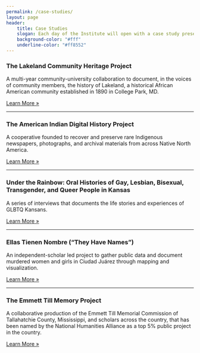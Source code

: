 ```yaml
---
permalink: /case-studies/
layout: page
header: 
    title: Case Studies
    slogan: Each day of the Institute will open with a case study presented by that project’s director. These case  studies highlight a range of platforms and modes of digital scholarship and will provide participants with real-world examples to draw from. 
    background-color: "#fff"
    underline-color: "#ff8552"
---
```


### The Lakeland Community Heritage Project
A multi-year community-university collaboration to document, in the voices of community members, the history of Lakeland, a historical African American community established in 1890 in College Park, MD.  

[Learn More »](./lakeland-community-heritage-project/)

---

### The American Indian Digital History Project
A cooperative founded to recover and preserve rare Indigenous newspapers, photographs, and archival materials from across Native North America.

[Learn More »](./american-indian-digital-history-project/)

---

### Under the Rainbow: Oral Histories of Gay, Lesbian, Bisexual, Transgender, and Queer People in Kansas
A series of interviews that documents the life stories and experiences of GLBTQ Kansans.

[Learn More »](./under-the-rainbow/)

---

### Ellas Tienen Nombre (“They Have Names”)
An independent-scholar led project to gather public data and document murdered women and girls in Ciudad Juárez through mapping and visualization.

[Learn More »](./ellas-tienen-nombre/)

---

### The Emmett Till Memory Project
A collaborative production of the Emmett Till Memorial Commission of Tallahatchie County, Mississippi, and scholars across the country, that has been named by the National Humanities Alliance as a top 5% public project in the country.  

[Learn More »](./emmett-till-memory-project/)

